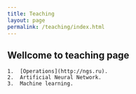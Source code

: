 ```yaml
---
title: Teaching
layout: page
permalink: /teaching/index.html
---
```


## Wellcome to teaching page

    1.  [Operations](http://ngs.ru).
    2.  Artificial Neural Network.
    3.  Machine learning.


